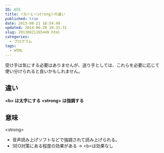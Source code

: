 ```yaml
---
ID: 655
title: ＜b＞と＜strong＞の違い
published: true
date: 2013-08-21 16:54:49
updated: 2014-06-20 10:31:31
slug: 20130821165449.html
categories:
  - プログラム
tags:
  - HTML
---
```

受け手は気にする必要はありませんが、送り手としては、これらを必要に応じて使い分けられると良いかもしれません。
<!--more-->
<h2>違い</h2>
<strong>&lt;b&gt; は太字にする</strong>
<strong>&lt;strong&gt; は強調する</strong>

<h2>意味</h2>
&lt;strong&gt;
<ul>
<li>音声読み上げソフトなどで強調されて読み上げられる。</li>
<li>SEO対策にある程度の効果がある → &lt;b&gt;は効果なし</li>
</ul>